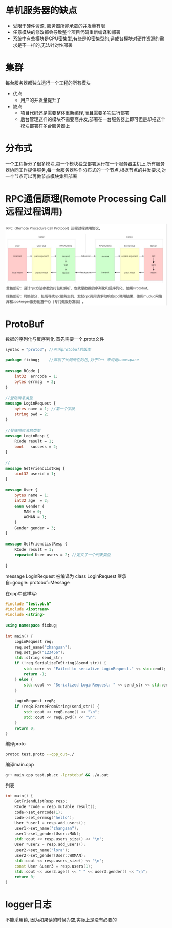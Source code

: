 # 单机服务器的缺点
+ 受限于硬件资源, 服务器所能承载的并发量有限
+ 任意模块的修改都会导致整个项目代码重新编译和部署
+ 系统中有些模块是CPU密集型,有些是IO密集型的,造成各模块对硬件资源的需求是不一样的,无法针对性部署

# 集群
每台服务器都独立运行一个工程的所有模块
+ 优点
    - 用户的并发量提升了
+ 缺点
    - 项目代码还是需要整体重新编译,而且需要多次进行部署
    - 后台管理这样的模块不需要高并发,部署在一台服务器上即可但是却把这个模块部署在多台服务器上

# 分布式
一个工程拆分了很多模块,每一个模块独立部署运行在一个服务器主机上,所有服务器协同工作提供服务,每一台服务器称作分布式的一个节点,根据节点的并发要求,对一个节点可以再做节点模块集群部署

# RPC通信原理(Remote Processing Call远程过程调用)
![alt text](static/rpc.png)

# ProtoBuf
数据的序列化与反序列化
首先需要一个.proto文件
``` proto
syntax = "proto3"; //声明protobuf的版本

package fixbug;    //声明了代码所在的包,对于C++ 来说是namespace

message RCode {
    int32  errcode = 1;
    bytes errmsg  = 2;
}

//登陆消息类型
message LoginRequest {
    bytes name = 1; //第一个字段
    string pwd = 2; 
}

//登陆响应消息类型
message LoginResp {
    RCode result = 1;
    bool   success = 2;
}

// 
message GetFriendListReq {
    uint32 userid = 1;
} 

message User {
    bytes name = 1;
    int32 age  = 2;
    enum Gender {
        MAN = 0;
        WOMAN = 1;
    } 
    Gender gender = 3;
}

message GetFriendListResp {
    RCode result = 1;
    repeated User users = 2; //定义了一个列表类型
    
}
```
message LoginRequest 被编译为 class LoginRequest
继承自::google::protobuf::Message


在cpp中这样写:
``` cpp
#include "test.pb.h"
#include <iostream>
#include <string>

using namespace fixbug;

int main() {
    LoginRequest req;
    req.set_name("zhangsan");
    req.set_pwd("123456");
    std::string send_str;
    if (!req.SerializeToString(&send_str)) {
        std::cerr << "Failed to serialize LoginRequest." << std::endl;
        return -1;
    } else {
        std::cout << "Serialized LoginRequest: " << send_str << std::endl;
    }

    LoginRequest reqB;
    if (reqB.ParseFromString(send_str)) {
        std::cout << reqB.name() << "\n";
        std::cout << reqB.pwd() << "\n";
    }
    return 0;
}
```
编译proto
``` bash
protoc test.proto --cpp_out=./
```
编译main.cpp
``` bash
g++ main.cpp test.pb.cc -lprotobuf && ./a.out
```

列表
``` cpp
int main() {
    GetFriendListResp resp;
    RCode *code = resp.mutable_result();
    code->set_errcode(1);
    code->set_errmsg("hello");
    User *user1 = resp.add_users();
    user1->set_name("zhangsan");
    user1->set_gender(User::MAN);
    std::cout << resp.users_size() << "\n";
    User *user2 = resp.add_users();
    user2->set_name("lora");
    user2->set_gender(User::WOMAN);
    std::cout << resp.users_size() << "\n";
    const User &user3 = resp.users(1);
    std::cout << user3.age() << " " << user3.gender() << "\n";
    return 0;
}
```

# logger日志
不能采用锁, 因为如果读的时候为空,实际上是没有必要的

